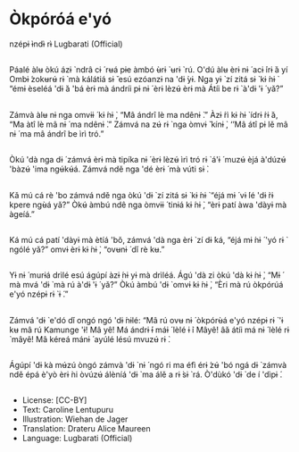 # Òkpóróá e'yó
nzépɨ ɨ̀ndɨ̀ rɨ̀
Lugbarati (Official)

##
Páalé àlʉ òkú ázɨ ̀ ndrâ cɨ ́ rʉá pɨe
àmbó ʉ̀rɨ ̀ ʉrɨ ̀ rú. O'dú àlʉ èrɨ nɨ ́
acɨ ́irɨ ̀á yí Ombɨ ́zokʉrʉ́ rɨ ̀ mà kálátiá sɨ ̌
esú ezóanzɨ na 'dɨ ̀yɨ. Nga yɨ ̀ zí zitá sɨ ̀
kɨ ́nɨ ̀ “émɨ èseléá 'dɨ ̀á 'bá èrɨ mà
ándríi pɨ nɨ ́ èrɨ lèzʉ́ èrɨ mà Átíi be rɨ ̀
à'dɨ 'ɨ ́ yǎ?”


##
Zámvà àlʉ nɨ nga omvɨɨ ́ kɨ ́nɨ ̀, “Mâ
ándrî lè ma ndênɨ ̀.” Àzɨ ́rì kɨ ̀nɨ ̀ ídrɨ ́rɨ ̀á,
“Ma àtî lè mâ nɨ ́ ma ndênɨ ̀.” Zámvá
na zʉ́ rɨ ̀ nga òmvɨ ̌ kínɨ ̀, ‘’Mâ átî pɨ lě
mâ nɨ ́ ma mâ ándrî be ìrì tró.”


##
Òkú 'dà nga dɨ ́ zámvá èrɨ mà tipíka
nɨ ́ èrɨ lèzʉ́ ìrì tró rɨ ̀ á'ɨ ́ muzʉ́ èjá
à'dúzʉ́ 'bàzʉ́ 'ima ngʉ́kʉ́á. Zámvá
ndě nga 'dé èrɨ ́ mà vúti sɨ ̀.


##
Kǎ mú cá rè 'bo zámvá ndě nga òkú
'dɨ ̀ zí zitá sɨ ̀ kɨ ́nɨ ̀ “éjá mɨ ́ vɨ ́lé 'dɨ ̀rɨ
kpere ngʉ̀á yǎ?” Òkʉ́ àmbú ndê nga
òmvɨɨ ́ tinɨá kɨ ́nɨ ̀, “èrɨ patí àwa 'dàyɨ
mà àgeíá.”


##
Ká mú cá patí 'dàyɨ mà ètíá 'bǒ,
zámvá 'dà nga èrɨ ̀ zí dɨ ́ká, “éjá mɨ ́nɨ ́
'yó rɨ ̀ ngólé yǎ?” omvɨ èrɨ kɨ ́nɨ ̀,
“ovʉnɨ ́ dǐ rè kʉ.”


##
Yɨ nɨ ́ murɨá drìlé esú ágúpí àzɨ ́nɨ yɨ
mà drìléá. Ágú 'dà zi òkú 'dà kɨ ́nɨ ̀,
“Mɨ ́ mà mvá 'dɨ ̀ mà rú à'dɨ 'ɨ ́ yǎ?”
Òkú àmbú 'dɨ ̀ omvɨ kɨ ́nɨ ̀, “Èri mà rú
òkpórúá e'yó nzépɨ rɨ ̀ ɨ ́.”


##
Zámvá 'dɨ ̀ e'dó dǐ ongó ngó 'dɨ ́nɨlé:
“Mâ rú ovʉ nɨ ́ òkpórʉ̀á e'yó nzépɨ rɨ ̀
'ɨ kʉ mâ rú Kamunge 'ɨ! Mâ yê! Má
ándrɨ ́ɨ máɨ ́ lèlé ɨ ̀i Mâyê! âǎ átíi má nɨ ́
lèlé rɨ ̀ mâyê! Mâ kéreá mánɨ ́ ayúlé
lésú mvuzʉ́ rɨ ̀.


##
Ágúpí 'dɨ kà mʉ́zú òngó zámvà 'dɨ ̀ nɨ ́
ngó ri ma éfì érɨ ́zʉ́ 'bó ngá dɨ ̀ zámvà
ndě épá è'yò èrɨ ̀ni òvúzʉ́ álèníá 'dɨ ̀
ma álě a rɨ ̀sɨ ̀ rá. Ò'dùkó 'dɨ ̀ de í 'dìpɨ ́.


##
* License: [CC-BY]
* Text: Caroline Lentupuru
* Illustration: Wiehan de Jager
* Translation: Drateru Alice Maureen
* Language: Lugbarati (Official)
